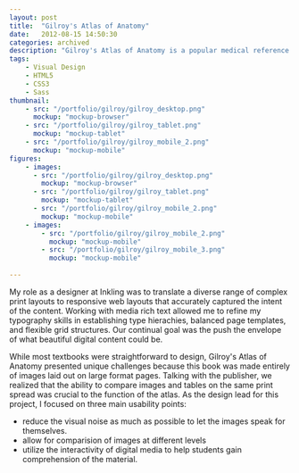 ```yaml
---
layout: post
title:  "Gilroy's Atlas of Anatomy"
date:   2012-08-15 14:50:30
categories: archived
description: "Gilroy's Atlas of Anatomy is a popular medical reference among doctors and students. When creating the digital version of this title, we thought intensely about how we could what interactivity would be helpful and how we could make this book responsive across different devices."
tags:
    - Visual Design
    - HTML5
    - CSS3
    - Sass
thumbnail: 
    - src: "/portfolio/gilroy/gilroy_desktop.png"
      mockup: "mockup-browser"
    - src: "/portfolio/gilroy/gilroy_tablet.png"
      mockup: "mockup-tablet"
    - src: "/portfolio/gilroy/gilroy_mobile_2.png"
      mockup: "mockup-mobile"
figures:
    - images: 
      - src: "/portfolio/gilroy/gilroy_desktop.png"
        mockup: "mockup-browser"
      - src: "/portfolio/gilroy/gilroy_tablet.png"
        mockup: "mockup-tablet"
      - src: "/portfolio/gilroy/gilroy_mobile_2.png"
        mockup: "mockup-mobile"
    - images: 
        - src: "/portfolio/gilroy/gilroy_mobile_2.png"
          mockup: "mockup-mobile"
        - src: "/portfolio/gilroy/gilroy_mobile_3.png"
          mockup: "mockup-mobile"
        
---
```


My role as a designer at Inkling was to translate a diverse range of complex print layouts to responsive web layouts that accurately captured the intent of the content. Working with media rich text allowed me to refine my typography skills in establishing type hierachies, balanced page templates, and flexible grid structures. Our continual goal was the push the envelope of what beautiful digital content could be.

While most textbooks were straightforward to design, Gilroy's Atlas of Anatomy presented unique challenges because this book was made entirely of images laid out on large format pages. Talking with the publisher, we realized that the ability to compare images and tables on the same print spread was crucial to the function of the atlas. As the design lead for this project, I focused on three main usability points:

- reduce the visual noise as much as possible to let the images speak for themselves.
- allow for comparision of images at different levels
- utilize the interactivity of digital media to help students gain comprehension of the material.

